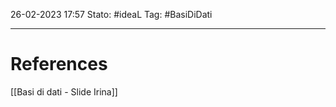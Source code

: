 26-02-2023 17:57
Stato: #ideaL
Tag: #BasiDiDati 





---
# References 

[[Basi di dati - Slide Irina]]
